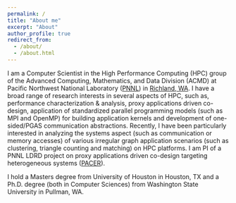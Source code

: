 ```yaml
---
permalink: /
title: "About me"
excerpt: "About"
author_profile: true
redirect_from: 
  - /about/
  - /about.html
---
```


I am a Computer Scientist in the High Performance Computing (HPC) group of the Advanced Computing, Mathematics, and Data Division (ACMD) at Pacific Northwest National Laboratory ([PNNL](https://www.pnnl.gov/)) in [Richland, WA](https://en.wikipedia.org/wiki/Richland,_Washington). I have a broad range of research interests in several aspects of HPC, such as, performance characterization & analysis, proxy applications driven co-design, application of standardized parallel programming models (such as MPI and OpenMP) for building application kernels and development of one-sided/PGAS communication abstractions. Recently, I have been particularly interested in analyzing the systems aspect (such as communication or memory accesses) of various irregular graph application scenarios (such as clustering, triangle counting and matching) on HPC platforms. I am PI of a PNNL LDRD project on proxy applications driven co-design targeting heterogeneous systems ([PACER](https://www.pnnl.gov/projects/dmc/converged-applications-projects)).

I hold a Masters degree from University of Houston in Houston, TX and a Ph.D. degree (both in Computer Sciences) from Washington State University in Pullman, WA.
